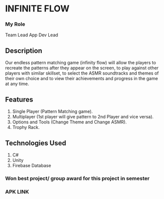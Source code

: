 # INFINITE FLOW

### My Role
Team Lead
App Dev Lead

## Description
Our endless pattern matching game (infinity flow) will allow the players
to recreate the patterns after they appear on the screen, to play against other players with similar
skillset, to select the ASMR soundtracks and themes of their own choice and to view their
achievements and progress in the game at any time.

## Features
1) Single Player (Pattern Matching game).
2) Multiplayer (1st player will give pattern to 2nd Player and vice versa).
3) Options and Tools (Change Theme and Change ASMR).
4) Trophy Rack.

## Technologies Used
1) C#
2) Unity
3) Firebase Database

### Won best project/ group award for this project in semester


### APK LINK

